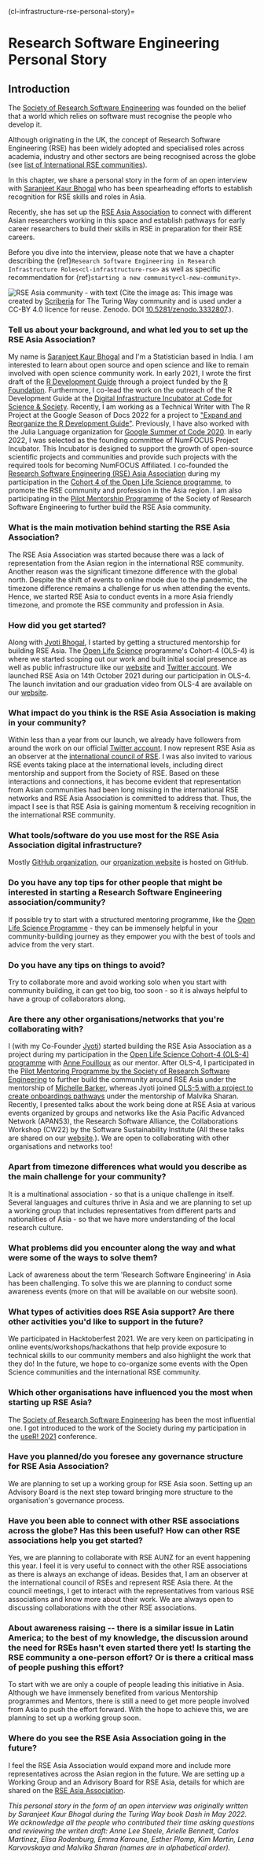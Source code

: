 (cl-infrastructure-rse-personal-story)=
# Research Software Engineering Personal Story

## Introduction


The [Society of Research Software Engineering](https://society-rse.org/) was founded on the belief that a world which relies on software must recognise the people who develop it. 	 

Although originating in the UK, the concept of Research Software Engineering (RSE) has been widely adopted and specialised roles across academia, industry and other sectors are being recognised across the globe (see [list of International RSE communities](https://society-rse.org/international-rse-organisations/)).

In this chapter, we share a personal story in the form of an open interview with [Saranjeet Kaur Bhogal](https://saranjeetkaur.github.io/About-Me/) who has been spearheading efforts to establish recognition for RSE skills and roles in Asia.	 

Recently, she has set up the [RSE Asia Association](https://rse-asia.github.io/RSE_Asia/) to connect with different Asian researchers working in this space and establish pathways for early career researchers to build their skills in RSE in preparation for their RSE careers.

Before you dive into the interview, please note that we have a chapter describing the {ref}`Research Software Engineering in Research Infrastructure Roles<cl-infrastructure-rse>` as well as specific recommendation for {ref}`starting a new community<cl-new-community>`.

![RSE Asia community - with text](https://user-images.githubusercontent.com/28556616/169505701-d0e59090-61bd-4955-bd1d-c9f700ee1eba.jpg)
(Cite the image as: This image was created by [Scriberia](http://www.scriberia.co.uk/) for The Turing Way community and is used under a CC-BY 4.0 licence for reuse. Zenodo. DOI [10.5281/zenodo.3332807](https://doi.org/10.5281/zenodo.3332807).).

### Tell us about your background, and what led you to set up the RSE Asia Association?

My name is [Saranjeet Kaur Bhogal](https://saranjeetkaur.github.io/About-Me/) and I'm a Statistician based in India.
I am interested to learn about open source and open science and like to remain involved with open science community work.
In early 2021, I wrote the first draft of the [R Development Guide](https://github.com/r-devel/rdevguide) through a project funded by the [R Foundation](https://www.r-project.org/foundation/). Furthermore, I co-lead the work on the outreach of the R Development Guide at the [Digital Infrastructure Incubator at Code for Science & Society](https://incubator.codeforscience.org/).
Recently, I am working as a Technical Writer with The R Project at the Google Season of Docs 2022 for a project to ["Expand and Reorganize the R Development Guide"](https://github.com/rstats-gsod/gsod2022/wiki/GSOD-2022-Proposal).
Previously, I have also worked with the Julia Language organization for [Google Summer of Code 2020](https://gist.github.com/SaranjeetKaur/37086fea06076bd3ec76d052cc166378).
In early 2022, I was selected as the founding committee of NumFOCUS Project Incubator.
This Incubator is designed to support the growth of open-source scientific projects and communities and provide such projects with the required tools for becoming NumFOCUS Affiliated.
I co-founded the [Research Software Engineering (RSE) Asia Association](https://rse-asia.github.io/RSE_Asia/) during my participation in the [Cohort 4 of the Open Life Science programme](https://openlifesci.org/ols-4/projects-participants/), to promote the RSE community and profession in the Asia region.
I am also participating in the [Pilot Mentorship Programme](https://society-rse.org/events/pilot-mentoring-programme/) of the Society of Research Software Engineering to further build the RSE Asia community.

### What is the main motivation behind starting the RSE Asia Association?

The RSE Asia Association was started because there was a lack of representation from the Asian region in the international RSE community. Another reason was the significant timezone difference with the global north.
Despite the shift of events to online mode due to the pandemic, the timezone difference remains a challenge for us when attending the events.
Hence, we started RSE Asia to conduct events in a more Asia friendly timezone, and promote the RSE community and profession in Asia.

### How did you get started?

Along with [Jyoti Bhogal](https://jyoti-bhogal.github.io/about-me/), I started by getting a structured mentorship for building RSE Asia.
The [Open Life Science](https://openlifesci.org/) programme's Cohort-4 (OLS-4) is where we started scoping out our work and built initial social presence as well as public infrastructure like our [website](https://rse-asia.github.io/RSE_Asia/) and [Twitter account](https://twitter.com/RSE_Asia).
We launched RSE Asia on 14th October 2021 during our participation in OLS-4.
The launch invitation and our graduation video from OLS-4 are available on our [website](https://rse-asia.github.io/RSE_Asia/talks.html).

### What impact do you think is the RSE Asia Association is making in your community?

Within less than a year from our launch, we already have followers from around the work on our official [Twitter account](https://twitter.com/RSE_Asia).
I now represent RSE Asia as an observer at the [international council of RSE](https://researchsoftware.org/council.html).
I was also invited to various RSE events taking place at the international levels, including direct mentorship and support from the Society of RSE.
Based on these interactions and connections, it has become evident that representation from Asian communities had been long missing in the international RSE networks and RSE Asia Association is committed to address that.
Thus, the impact I see is that RSE Asia is gaining momentum & receiving recognition in the international RSE community.

### What tools/software do you use most for the RSE Asia Association digital infrastructure?

Mostly [GitHub organization](https://github.com/rse-asia), our [organization website](https://rse-asia.github.io/RSE_Asia/) is hosted on GitHub.

### Do you have any top tips for other people that might be interested in starting a Research Software Engineering association/community?

If possible try to start with a structured mentoring programme, like the [Open Life Science Programme](https://openlifesci.org/) - they can be immensely helpful in your community-building journey as they empower you with the best of tools and advice from the very start.

### Do you have any tips on things to avoid?

Try to collaborate more and avoid working solo when you start with community building, it can get too big, too soon - so it is always helpful to have a group of collaborators along.

### Are there any other organisations/networks that you're collaborating with?
I (with my Co-Founder [Jyoti](https://jyoti-bhogal.github.io/about-me/)) started building the RSE Asia Association as a project during my participation in the [Open Life Science Cohort-4 (OLS-4) programme](https://openlifesci.org/ols-4/projects-participants/) with [Anne Fouilloux](https://github.com/annefou) as our mentor.
After OLS-4, I participated in the [Pilot Mentoring Programme by the Society of Research Software Engineering](https://society-rse.org/events/pilot-mentoring-programme/) to further build the community around RSE Asia under the mentorship of [Michelle Barker](https://www.researchsoft.org/people/), whereas Jyoti joined [OLS-5 with a project to create onboardings pathways](https://openlifesci.org/ols-5/projects-participants/) under the mentorship of Malvika Sharan.
Recently, I presented talks about the work being done at RSE Asia at various events organized by groups and networks like the Asia Pacific Advanced Network (APAN53), the Research Software Alliance, the Collaborations Workshop (CW22) by the Software Sustainability Institute (All these talks are shared on our [website](https://rse-asia.github.io/RSE_Asia/talks.html).).
We are open to collaborating with other organisations and networks too!

### Apart from timezone differences what would you describe as the main challenge for your community?

It is a multinational association - so that is a unique challenge in itself.
Several languages and cultures thrive in Asia and we are planning to set up a working group that includes representatives from different parts and nationalities of Asia - so that we have more understanding of the local research culture.

### What problems did you encounter along the way and what were some of the ways to solve them?

Lack of awareness about the term 'Research Software Engineering' in Asia has been challenging.
To solve this we are planning to conduct some awareness events (more on that will be available on our website soon).

### What types of activities does RSE Asia support? Are there other activities you'd like to support in the future?

We participated in Hacktoberfest 2021.
We are very keen on participating in online events/workshops/hackathons that help provide exposure to technical skills to our community members and also highlight the work that they do!
In the future, we hope to co-organize some events with the Open Science communities and the international RSE community.

### Which other organisations have influenced you the most when starting up RSE Asia?

The [Society of Research Software Engineering](https://society-rse.org/) has been the most influential one.
I got introduced to the work of the Society during my participation in the [useR! 2021](https://user2021.r-project.org/) conference.

### Have you planned/do you foresee any governance structure for RSE Asia Association?

We are planning to set up a working group for RSE Asia soon.
Setting up an Advisory Board is the next step toward bringing more structure to the organisation's governance process.

### Have you been able to connect with other RSE associations across the globe? Has this been useful? How can other RSE associations help you get started?

Yes, we are planning to collaborate with RSE AUNZ for an event happening this year.
I feel it is very useful to connect with the other RSE associations as there is always an exchange of ideas.
Besides that, I am an observer at the international council of RSEs and represent RSE Asia there.
At the council meetings, I get to interact with the representatives from various RSE associations and know more about their work.
We are always open to discussing collaborations with the other RSE associations.

### About awareness raising -- there is a similar issue in Latin America; to the best of my knowledge, the discussion around the need for RSEs hasn't even started there yet! Is starting the RSE community a one-person effort? Or is there a critical mass of people pushing this effort?

To start with we are only a couple of people leading this initiative in Asia.
Although we have immensely benefited from various Mentorship programmes and Mentors, there is still a need to get more people involved from Asia to push the effort forward.
With the hope to achieve this, we are planning to set up a working group soon.

### Where do you see the RSE Asia Association going in the future?

I feel the RSE Asia Association would expand more and include more representatives across the Asian region in the future.
We are setting up a Working Group and an Advisory Board for RSE Asia, details for which are shared on the [RSE Asia Association](https://rse-asia.github.io/RSE_Asia/).

_This personal story in the form of an open interview was originally written by Saranjeet Kaur Bhogal during the Turing Way book Dash in May 2022. We acknowledge all the people who contributed their time asking questions and reviewing the writen draft: Anne Lee Steele, Arielle Bennett, Carlos Martinez, Elisa Rodenburg, Emma Karoune, Esther Plomp, Kim Martin, Lena Karvovskaya and Malvika Sharan (names are in alphabetical order)._
